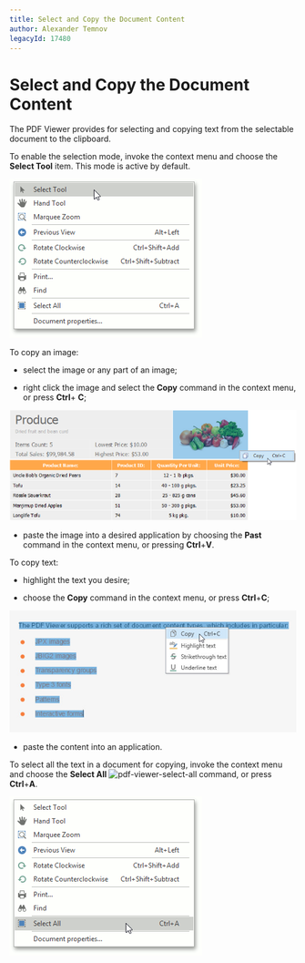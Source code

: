 ```yaml
---
title: Select and Copy the Document Content
author: Alexander Temnov
legacyId: 17480
---
```

# Select and Copy the Document Content
The PDF Viewer provides for selecting and copying text from the selectable document to the clipboard.

To enable the selection mode, invoke the context menu and choose the **Select Tool** item. This mode is active by default.

![pdf-viewer-11](../../images/img24456.png)


To copy an image:

* select the image or any part of an image;

* right click the image and select the **Copy** command in the context menu, or press **Ctrl**+ **C**;

![CopyImage](../../images/img122777.png)

* paste the image into a desired application by choosing the **Past** command in the context menu, or pressing **Ctrl**+**V**.

To copy text:

* highlight the text you desire; 

* choose the **Copy** command in the context menu, or press **Ctrl**+**C**;

![CopyText](../../images/img122778.png)

* paste the content into an application. 


To select all the text in a document for copying, invoke the context menu and choose the **Select All** ![pdf-viewer-select-all](../../images/img24383.png) command, or press **Ctrl**+**A**.

![pdf-viewer-10](../../images/img24454.png)
